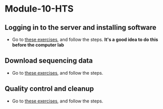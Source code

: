 # Module-10-HTS

## Logging in to the server and installing software

* Go to [these exercises](00-Get_started.md), and follow the steps. **It's a good idea to do this before the computer lab**

## Download sequencing data

* Go to [these exercises](01-Get_fastq_files.md), and follow the steps.

## Quality control and cleanup

* Go to [these exercises](02-QA_fastq_data.md), and follow the steps.
